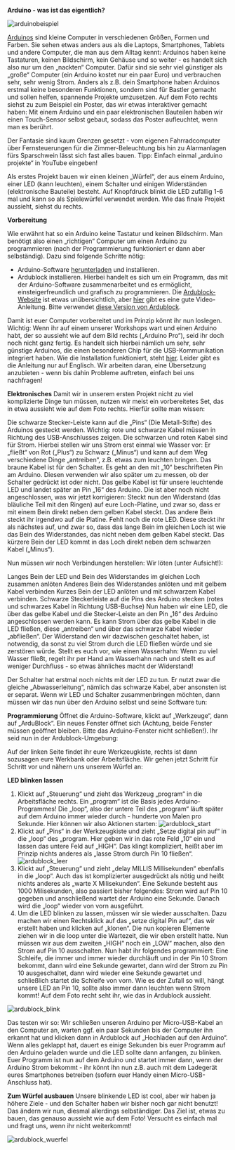 **Arduino - was ist das eigentlich?**

![arduinobeispiel](Lehrmaterialien_allgemein/arduino/anschliessen.jpg)

[Arduinos](http://www.arduino.cc/) sind kleine Computer in verschiedenen Größen, Formen und Farben. Sie sehen etwas anders aus als die Laptops, Smartphones, Tablets und andere Computer, die man aus dem Alltag kennt: Arduinos haben keine Tastaturen, keinen Bildschirm, kein Gehäuse und so weiter - es handelt sich also nur um den „nackten“ Computer. Dafür sind sie sehr viel günstiger als „große“ Computer (ein Arduino kostet nur ein paar Euro) und verbrauchen sehr, sehr wenig Strom. Anders als z.B. dein Smartphone haben Arduinos erstmal keine besonderen Funktionen, sondern sind für Bastler gemacht und sollen helfen, spannende Projekte umzusetzen. Auf dem Foto rechts siehst zu zum Beispiel ein Poster, das wir etwas interaktiver gemacht haben: Mit einem Arduino und ein paar elektronischen Bauteilen haben wir einen Touch-Sensor selbst gebaut, sodass das Poster aufleuchtet, wenn man es berührt.

Der Fantasie sind kaum Grenzen gesetzt - vom eigenen Fahrradcomputer über Fernsteuerungen für die Zimmer-Beleuchtung bis hin zu Alarmanlagen fürs Sparschwein lässt sich fast alles bauen. Tipp: Einfach einmal „arduino projekte“ in YouTube eingeben!

Als erstes Projekt bauen wir einen kleinen „Würfel“, der aus einem Arduino, einer LED (kann leuchten), einem Schalter und einigen Widerständen (elektronische Bauteile) besteht. Auf Knopfdruck blinkt die LED zufällig 1-6 mal und kann so als Spielewürfel verwendet werden. Wie das finale Projekt aussieht, siehst du rechts.

**Vorbereitung**

Wie erwähnt hat so ein Arduino keine Tastatur und keinen Bildschirm. Man benötigt also einen „richtigen“ Computer um einen Arduino zu programmieren (nach der Programmierung funktioniert er dann aber selbständig). Dazu sind folgende Schritte nötig:

* Arduino-Software [herunterladen](https://www.arduino.cc/en/Main/Software) und installieren.
* Ardublock installieren. Hierbei handelt es sich um ein Programm, das mit der Arduino-Software zusammenarbeitet und es ermöglicht, einsteigerfreundlich und grafisch zu programmieren. Die [Ardublock-Website](http://blog.ardublock.com/) ist etwas unübersichtlich, aber [hier](https://www.youtube.com/watch?v=4Yv_CPWwxaA) gibt es eine gute Video-Anleitung. Bitte verwendet [diese Version von Ardublock](http://fablab-siegen.de/).


Damit ist euer Computer vorbereitet und im Prinzip könnt ihr nun loslegen. Wichtig: Wenn ihr auf einem unserer Workshops wart und einen Arduino habt, der so aussieht wie auf dem Bild rechts („Arduino Pro“), seid ihr doch noch nicht ganz fertig. Es handelt sich hierbei nämlich um sehr, sehr günstige Arduinos, die einen besonderen Chip für die USB-Kommunikation integriert haben. Wie die Installation funktioniert, steht [hier](https://learn.sparkfun.com/tutorials/pro-micro--fio-v3-hookup-guide/installing-windows). Leider gibt es die Anleitung nur auf Englisch. Wir arbeiten daran, eine Übersetzung anzubieten - wenn bis dahin Probleme auftreten, einfach bei uns nachfragen!

**Elektronisches**
Damit wir in unserem ersten Projekt nicht zu viel komplizierte Dinge tun müssen, nutzen wir meist ein vorbereitetes Set, das in etwa aussieht wie auf dem Foto rechts. Hierfür sollte man wissen:

Die schwarze Stecker-Leiste kann auf die „Pins“ (Die Metall-Stifte) des Arduinos gesteckt werden. Wichtig: rote und schwarze Kabel müssen in Richtung des USB-Anschlusses zeigen.
Die schwarzen und roten Kabel sind für Strom. Hierbei stellen wir uns Strom erst einmal wie Wasser vor: Er „fließt“ von Rot („Plus“) zu Schwarz („Minus“) und kann auf dem Weg verschiedene Dinge „antreiben“, z.B. etwas zum leuchten bringen.
Das braune Kabel ist für den Schalter. Es geht an den mit „10“ beschrifteten Pin am Arduino. Diesen verwenden wir also später um zu messen, ob der Schalter gedrückt ist oder nicht.
Das gelbe Kabel ist für unsere leuchtende LED und landet später an Pin „16“ des Arduino. Die ist aber noch nicht angeschlossen, was wir jetzt korrigieren:
 Steckt nun den Widerstand (das bläuliche Teil mit den Ringen) auf eure Loch-Platine, und zwar so, dass er mit einem Bein direkt neben dem gelben Kabel steckt. Das andere Bein steckt ihr irgendwo auf die Platine. Fehlt noch die rote LED. Diese steckt ihr als nächstes auf, und zwar so, dass das lange Bein im gleichen Loch ist wie das Bein des Widerstandes, das nicht neben dem gelben Kabel steckt. Das kürzere Bein der LED kommt in das Loch direkt neben dem schwarzen Kabel („Minus“).

Nun müssen wir noch Verbindungen herstellen: Wir löten (unter Aufsicht!):

Langes Bein der LED und Bein des Widerstandes im gleichen Loch zusammen anlöten
Anderes Bein des Widerstandes anlöten und mit gelbem Kabel verbinden
Kurzes Bein der LED anlöten und mit schwarzem Kabel verbinden.
Schwarze Steckerleiste auf die Pins des Arduino stecken (rotes und schwarzes Kabel in Richtung USB-Buchse)
Nun haben wir eine LED, die über das gelbe Kabel und die Stecker-Leiste an den Pin „16“ des Arduino angeschlossen werden kann. Es kann Strom über das gelbe Kabel in die LED fließen, diese „antreiben“ und über das schwarze Kabel wieder „abfließen“. Der Widerstand den wir dazwischen geschaltet haben, ist notwendig, da sonst zu viel Strom durch die LED fließen würde und sie zerstören würde. Stellt es euch vor, wie einen Wasserhahn: Wenn zu viel Wasser fließt, regelt ihr per Hand am Wasserhahn nach und stellt es auf weniger Durchfluss - so etwas ähnliches macht der Widerstand!

Der Schalter hat erstmal noch nichts mit der LED zu tun. Er nutzt zwar die gleiche „Abwasserleitung“, nämlich das schwarze Kabel, aber ansonsten ist er separat. Wenn wir LED und Schalter zusammenbringen möchten, dann müssen wir das nun über den Arduino selbst und seine Software tun:

**Programmierung**
Öffnet die Arduino-Software, klickt auf „Werkzeuge“, dann auf „ArduBlock“. Ein neues Fenster öffnet sich (Achtung, beide Fenster müssen geöffnet bleiben. Bitte das Arduino-Fenster nicht schließen!). Ihr seid nun in der Ardublock-Umgebung:

Auf der linken Seite findet ihr eure Werkzeugkiste, rechts ist dann sozusagen eure Werkbank oder Arbeitsfläche. Wir gehen jetzt Schritt für Schritt vor und nähern uns unserem Würfel an:

**LED blinken lassen**
1. Klickt auf „Steuerung“ und zieht das Werkzeug „program“ in die Arbeitsfläche rechts. Ein „program“ ist die Basis jedes Arduino-Programmes! Die „loop“, also der untere Teil des „program“ läuft später auf dem Arduino immer wieder durch - hunderte von Malen pro Sekunde. Hier können wir also Aktionen starten:
![ardublock_start](Lehrmaterialien_allgemein/arduino/ardublock_start.jpg)
2. Klickt auf „Pins“ in der Werkzeugkiste und zieht „Setze digital pin auf“ in die „loop“ des „program. Hier geben wir in das rote Feld „10“ ein und lassen das untere Feld auf „HIGH“. Das klingt kompliziert, heißt aber im Prinzip nichts anderes als „lasse Strom durch Pin 10 fließen“.
![ardublock_leer](Lehrmaterialien_allgemein/arduino/ardublock_leer.jpg)
3. Klickt auf „Steuerung“ und zieht „delay MILLIS Millisekunden“ ebenfalls in die „loop“. Auch das ist komplizierter ausgedrückt als nötig und heißt nichts anderes als „warte X Milisekunden“. Eine Sekunde besteht aus 1000 Milisekunden, also passiert bisher folgendes: Strom wird auf Pin 10 gegeben und anschließend wartet der Arduino eine Sekunde. Danach wird die „loop“ wieder von vorn ausgeführt.
4. Um die LED blinken zu lassen, müssen wir sie wieder ausschalten. Dazu machen wir einen Rechtsklick auf das „setze digital Pin auf“, das wir erstellt haben und klicken auf „klonen“. Die nun kopieren Elemente ziehen wir in die loop unter die Wartezeit, die wir eben erstellt hatte. Nun müssen wir aus dem zweiten „HIGH“ noch ein „LOW“ machen, also den Strom auf Pin 10 ausschalten.
Nun habt ihr folgendes programmiert: Eine Schleife, die immer und immer wieder durchläuft und in der Pin 10 Strom bekommt, dann wird eine Sekunde gewartet, dann wird der Strom zu Pin 10 ausgeschaltet, dann wird wieder eine Sekunde gewartet und schließlich startet die Schleife von vorn. Wie es der Zufall so will, hängt unsere LED an Pin 10, sollte also immer dann leuchten wenn Strom kommt! Auf dem Foto recht seht ihr, wie das in Ardublock aussieht.

![ardublock_blink](Lehrmaterialien_allgemein/arduino/ardublock_blink.jpg)

Das testen wir so: Wir schließen unseren Arduino per Micro-USB-Kabel an den Computer an, warten ggf. ein paar Sekunden bis der Computer ihn erkannt hat und klicken dann in Ardublock auf „Hochladen auf den Arduino“. Wenn alles geklappt hat, dauert es einige Sekunden bis euer Programm auf den Arduino geladen wurde und die LED sollte dann anfangen, zu blinken. Euer Programm ist nun auf dem Arduino und startet immer dann, wenn der Arduino Strom bekommt - ihr könnt ihn nun z.B. auch mit dem Ladegerät eures Smartphones betreiben (sofern euer Handy einen Micro-USB-Anschluss hat).



**Zum Würfel ausbauen**
Unsere blinkende LED ist cool, aber wir haben ja höhere Ziele - und den Schalter haben wir bisher noch gar nicht benutzt! Das ändern wir nun, diesmal allerdings selbständiger. Das Ziel ist, etwas zu bauen, das genauso aussieht wie auf dem Foto! Versucht es einfach mal und fragt uns, wenn ihr nicht weiterkommt!

![ardublock_wuerfel](Lehrmaterialien_allgemein/arduino/ardublock_wuerfel.jpg)
